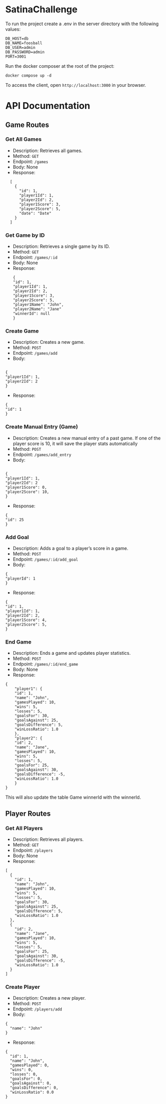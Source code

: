 # SatinaChallenge

To run the project create a .env in the server directory with the following values:

```
DB_HOST=db
DB_NAME=foosball
DB_USER=admin
DB_PASSWORD=admin
PORT=3001
```

Run the docker composer at the root of the project:

```
docker compose up -d
```

To access the client, open `http://localhost:3000` in your browser.

# API Documentation

## Game Routes

### Get All Games

- Description: Retrieves all games.
- Method: `GET`
- Endpoint: `/games`
- Body: None
- Response:

```
  [
    {
      "id": 1,
      "player1Id": 1,
      "player2Id": 2,
      "player1Score": 3,
      "player2Score": 5,
      "date": "Date"
    }
  ]
```

### Get Game by ID

- Description: Retrieves a single game by its ID.
- Method: `GET`
- Endpoint: `/games/:id`
- Body: None
- Response:
  ```
  {
  "id": 1,
  "player1Id": 1,
  "player2Id": 2,
  "player1Score": 3,
  "player2Score": 5,
  "player1Name": "John",
  "player2Name": "Jane"
  "winnerId": null
  }
  ```

### Create Game

- Description: Creates a new game.
- Method: `POST`
- Endpoint: `/games/add`
- Body:

```

{
"player1Id": 1,
"player2Id": 2
}

```

- Response:

```
{
"id": 1
}
```

### Create Manual Entry (Game)

- Description: Creates a new manual entry of a past game. If one of the player score is 10, it will save the player stats automatically
- Method: `POST`
- Endpoint: `/games/add_entry`
- Body:

```

{
"player1Id": 1,
"player2Id": 2
"player1Score": 0,
"player2Score": 10,
}

```

- Response:

```
{
"id": 25
}
```

### Add Goal

- Description: Adds a goal to a player’s score in a game.
- Method: `POST`
- Endpoint: `/games/:id/add_goal`
- Body:

```
{
"playerId": 1
}
```

- Response:

```
{
"id": 1,
"player1Id": 1,
"player2Id": 2,
"player1Score": 4,
"player2Score": 5,
}
```

### End Game

- Description: Ends a game and updates player statistics.
- Method: `POST`
- Endpoint: `/games/:id/end_game`
- Body: None
- Response:

```
{
    "player1": {
    "id": 1,
    "name": "John",
    "gamesPlayed": 10,
    "wins": 5,
    "losses": 5,
    "goalsFor": 30,
    "goalsAgainst": 25,
    "goalsDifference": 5,
    "winLossRatio": 1.0
    },
    "player2": {
    "id": 2,
    "name": "Jane",
    "gamesPlayed": 10,
    "wins": 5,
    "losses": 5,
    "goalsFor": 25,
    "goalsAgainst": 30,
    "goalsDifference": -5,
    "winLossRatio": 1.0
    }
}
```

This will also update the table Game winnerId with the winnerId.

## Player Routes

### Get All Players

- Description: Retrieves all players.
- Method: `GET`
- Endpoint: `/players`
- Body: None
- Response:

```
[
  {
    "id": 1,
    "name": "John",
    "gamesPlayed": 10,
    "wins": 5,
    "losses": 5,
    "goalsFor": 30,
    "goalsAgainst": 25,
    "goalsDifference": 5,
    "winLossRatio": 1.0
  },
  {
    "id": 2,
    "name": "Jane",
    "gamesPlayed": 10,
    "wins": 5,
    "losses": 5,
    "goalsFor": 25,
    "goalsAgainst": 30,
    "goalsDifference": -5,
    "winLossRatio": 1.0
  }
]
```

### Create Player

- Description: Creates a new player.
- Method: `POST`
- Endpoint: `/players/add`
- Body:

```
{
  "name": "John"
}
```

- Response:

```
{
  "id": 1,
  "name": "John",
  "gamesPlayed": 0,
  "wins": 0,
  "losses": 0,
  "goalsFor": 0,
  "goalsAgainst": 0,
  "goalsDifference": 0,
  "winLossRatio": 0.0
}
```

